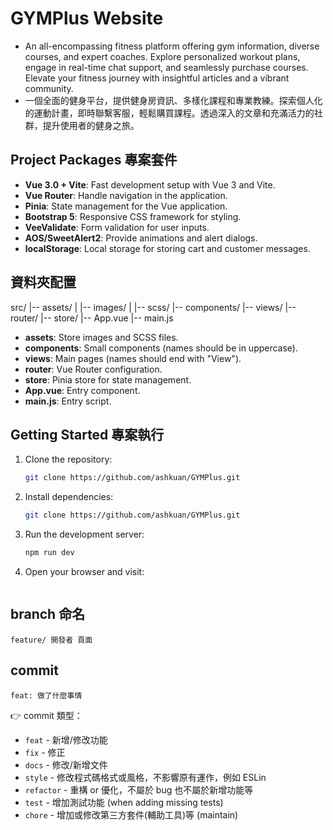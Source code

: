 # GYMPlus Website

- An all-encompassing fitness platform offering gym information, diverse courses, and expert coaches. Explore personalized workout plans,
  engage in real-time chat support, and seamlessly purchase courses. Elevate your fitness journey with insightful articles and a vibrant community.
- 一個全面的健身平台，提供健身房資訊、多樣化課程和專業教練。探索個人化的運動計畫，即時聯繫客服，輕鬆購買課程。透過深入的文章和充滿活力的社群，提升使用者的健身之旅。

## Project Packages 專案套件

- **Vue 3.0 + Vite**: Fast development setup with Vue 3 and Vite.
- **Vue Router**: Handle navigation in the application.
- **Pinia**: State management for the Vue application.
- **Bootstrap 5**: Responsive CSS framework for styling.
- **VeeValidate**: Form validation for user inputs.
- **AOS/SweetAlert2**: Provide animations and alert dialogs.
- **localStorage**: Local storage for storing cart and customer messages.

## 資料夾配置

src/
|-- assets/
| |-- images/
| |-- scss/
|-- components/
|-- views/
|-- router/
|-- store/
|-- App.vue
|-- main.js

- **assets**: Store images and SCSS files.
- **components**: Small components (names should be in uppercase).
- **views**: Main pages (names should end with "View").
- **router**: Vue Router configuration.
- **store**: Pinia store for state management.
- **App.vue**: Entry component.
- **main.js**: Entry script.

## Getting Started 專案執行

1. Clone the repository:

   ```bash
   git clone https://github.com/ashkuan/GYMPlus.git

   ```

2. Install dependencies:

   ```bash
   git clone https://github.com/ashkuan/GYMPlus.git

   ```

3. Run the development server:

   ```bash
   npm run dev

   ```

4. Open your browser and visit:
   ```bash

   ```

## branch 命名

`feature/ 開發者 頁面`

## commit

`feat: 做了什麼事情`

👉 commit 類型：

- `feat` - 新增/修改功能
- `fix` - 修正
- `docs` - 修改/新增文件
- `style` - 修改程式碼格式或風格，不影響原有運作，例如 ESLin
- `refactor` - 重構 or 優化，不屬於 bug 也不屬於新增功能等
- `test` - 增加測試功能 (when adding missing tests)
- `chore` - 增加或修改第三方套件(輔助工具)等 (maintain)
